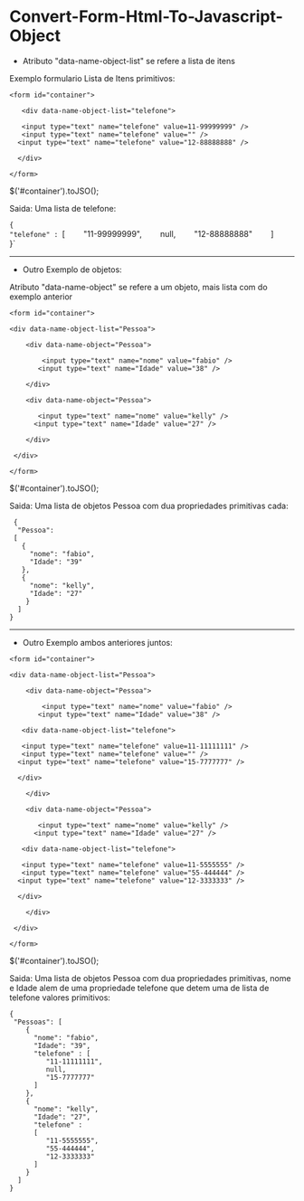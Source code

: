 # Convert-Form-Html-To-Javascript-Object

- Atributo "data-name-object-list" se refere a lista de itens

Exemplo formulario Lista de Itens primitivos:

 `<form id="container">`   

`   <div data-name-object-list="telefone">`   
 
 `   <input type="text" name="telefone" value=11-99999999" />`   
 `   <input type="text" name="telefone" value="" />`   
 `   <input type="text" name="telefone" value="12-88888888" /> `   
 
 `  </div>`   
 
 `</form> `   


$('#container').toJSO();

Saida: Uma lista de telefone:

`{`   
`"telefone" :
`[`   
` "11-99999999",`   
` null,`   
` "12-88888888"`   
` ]`   
`}`   


-------------------------------------------

- Outro Exemplo de objetos:

Atributo "data-name-object" se refere a um objeto, mais lista com do exemplo anterior

 `<form id="container">`   
 
 `<div data-name-object-list="Pessoa"> `   
 
 `    <div data-name-object="Pessoa">`   

`         <input type="text" name="nome" value="fabio" /> `   
 `        <input type="text" name="Idade" value="38" /> `   
 
 `    </div>`   
 
 `    <div data-name-object="Pessoa">`   

`        <input type="text" name="nome" value="kelly" /> `   
  `       <input type="text" name="Idade" value="27" />     `      

`    </div>`   

  ` </div>`   
 
 `</form> `   
 
$('#container').toJSO();

Saida: Uma lista de objetos Pessoa com dua propriedades primitivas cada:

` {`   
`  "Pessoa":`   
`  [ `   
`    { `   
`      "nome": "fabio", `   
`      "Idade": "39" `   
`    }, `   
`    { `   
`      "nome": "kelly", `   
`      "Idade": "27" `   
`    }`   
`  ]`   
`}`   

-------------------------------------------

- Outro Exemplo ambos anteriores juntos:

 `<form id="container">`   
 
 `<div data-name-object-list="Pessoa"> `   
 
 `    <div data-name-object="Pessoa">`   

`         <input type="text" name="nome" value="fabio" /> `   
 `        <input type="text" name="Idade" value="38" /> `   
 
 `   <div data-name-object-list="telefone">`   
 
 `   <input type="text" name="telefone" value=11-11111111" />`   
 `   <input type="text" name="telefone" value="" />`   
 `   <input type="text" name="telefone" value="15-7777777" /> `   
 
 `  </div>`   
 
 `    </div>`   
 
 `    <div data-name-object="Pessoa">`   

`        <input type="text" name="nome" value="kelly" /> `   
  `       <input type="text" name="Idade" value="27" />     `      

`   <div data-name-object-list="telefone">`   
 
 `   <input type="text" name="telefone" value=11-5555555" />`   
 `   <input type="text" name="telefone" value="55-444444" />`   
 `   <input type="text" name="telefone" value="12-3333333" /> `   
 
 `  </div>`   
 
`    </div>`   

  ` </div>`   
 
 `</form> `   
 
 $('#container').toJSO();

Saida: Uma lista de objetos Pessoa com dua propriedades primitivas, nome e Idade alem de uma propriedade telefone que detem uma de lista de telefone valores primitivos:

`{ `   
`  "Pessoas": [ `   
`    {`   
`      "nome": "fabio",`   
`      "Idade": "39",`   
`      "telefone" : [`   
`         "11-11111111",`   
`         null,`   
`         "15-7777777"`   
`       ]     `   
`    },`   
`    {`   
`      "nome": "kelly",`   
`      "Idade": "27",`   
`      "telefone" :`   
`      [`   
`         "11-5555555",`   
`         "55-444444",`   
`         "12-3333333"`   
`       ] `   
`    }`      
`  ]`   
`}`   
